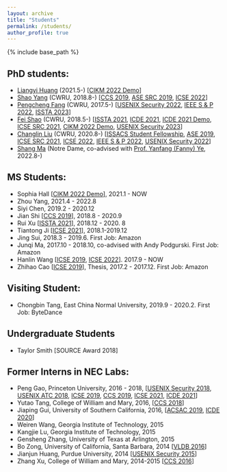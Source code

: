 ```yaml
---
layout: archive
title: "Students"
permalink: /students/
author_profile: true
---
```


{% include base_path %}

## PhD students:
* [Liangyi Huang](https://liangyi-huang.github.io/) (2021.5-) \[[CIKM 2022 Demo](https://xusheng-xiao.github.io/papers/cikm_demo_2022.pdf)\]
* [Shao Yang](https://shaoyang1992.github.io/) (CWRU, 2018.8-) \[[CCS 2019](https://xusheng-xiao.github.io/papers/deepintent-optimize.pdf), [ASE SRC 2019](https://2019.ase-conferences.org/track/ase-2019-Student-Research-Competition), [ICSE 2022](https://xusheng-xiao.github.io/papers/describectx_cr.pdf)\]
* [Pengcheng Fang](https://www.pfangblog.com/) (CWRU, 2017.5-) \[[USENIX Security 2022](https://xusheng-xiao.github.io/papers/sec22summer_fang.pdf), [IEEE S & P 2022](https://xusheng-xiao.github.io/papers/depcomm-ieeesp2022.pdf), [ISSTA 2023]()\]
* [Fei Shao](https://feishao315.github.io/) (CWRU, 2018.5-) \[[ISSTA 2021](https://xusheng-xiao.github.io/papers/webevo-cr.pdf), [ICDE 2021](https://xusheng-xiao.github.io/papers/threatraptor-icde21_0.pdf), [ICDE 2021 Demo](https://xusheng-xiao.github.io/papers/threatraptor-icde21demo.pdf), [ICSE SRC 2021](https://conf.researchr.org/track/icse-2021/icse-2021-ACM-Student-Research-Competition), [CIKM 2022 Demo](https://xusheng-xiao.github.io/papers/cikm_demo_2022.pdf), [USENIX Security 2023]()\]
* [Changlin Liu](https://changlinliu93.github.io/) (CWRU, 2020.8-) \[[ISSACS Student Fellowship](https://engineering.case.edu/research/institutes/smart-secure-connected-systems), [ASE 2019](https://xusheng-xiao.github.io/papers/ase19-main-158.pdf), [ICSE SRC 2021](https://conf.researchr.org/track/icse-2021/icse-2021-ACM-Student-Research-Competition), [ICSE 2022](https://xusheng-xiao.github.io/papers/promal_icse_cr.pdf), [IEEE S & P 2022](https://xusheng-xiao.github.io/papers/depcomm-ieeesp2022.pdf), [USENIX Security 2022](https://xusheng-xiao.github.io/papers/sec22summer_fang.pdf)\]
* [Shang Ma]() (Notre Dame, co-advised with [Prof. Yanfang (Fanny) Ye](http://yes-lab.org/), 2022.8-) 



## MS Students:

* Sophia Hall \[[CIKM 2022 Demo](https://xusheng-xiao.github.io/papers/cikm_demo_2022.pdf)\], 2021.1 - NOW
* Zhou Yang, 2021.4 - 2022.8
* Siyi Chen, 2019.2 - 2020.12
* Jian Shi \[[CCS 2019](https://xusheng-xiao.github.io/papers/hyperservice.pdf)\], 2018.8 - 2020.9
* Rui Xu \[[ISSTA 2021](https://xusheng-xiao.github.io/papers/webevo-cr.pdf)\], 2018.12 - 2020. 8
* Tiantong Ji \[[ICSE 2021](https://xusheng-xiao.github.io/papers/champ_icse2021_cr-submit3.pdf)\], 2018.1-2019.12
* Jing Sui, 2018.3 - 2019.6. First Job: Amazon
* Junqi Ma, 2017.10 - 2018.10, co-advised with Andy Podgurski. First Job: Amazon
* Hanlin Wang \[[ICSE 2019](https://xusheng-xiao.github.io/papers/iconintent-icse2019.pdf), [ICSE 2022](https://xusheng-xiao.github.io/papers/promal_icse_cr.pdf)\]. 2017.9 - NOW
* Zhihao Cao \[[ICSE 2019](https://xusheng-xiao.github.io/papers/iconintent-icse2019.pdf)\], Thesis, 2017.2 - 2017.12. First Job: Amazon


## Visiting Student:
* Chongbin Tang, East China Normal University, 2019.9 - 2020.2. First Job: ByteDance

## Undergraduate Students
* Taylor Smith [SOURCE Award 2018]


## Former Interns in NEC Labs:
* Peng Gao, Princeton University, 2016 - 2018, \[[USENIX Security 2018](https://xusheng-xiao.github.io/papers/saql-usenixsecurity2018.pdf), [USENIX ATC 2018](https://xusheng-xiao.github.io/papers/aiql-usenix_atc2018.pdf), [ICSE 2019](https://xusheng-xiao.github.io/papers/iconintent-icse2019.pdf), [CCS 2019](https://xusheng-xiao.github.io/papers/hyperservice.pdf), [ICSE 2021](https://xusheng-xiao.github.io/papers/champ_icse2021_cr-submit3.pdf), [ICDE 2021](https://xusheng-xiao.github.io/papers/threatraptor-icde21_0.pdf)\]
* Yutao Tang, College of William and Mary, 2016, \[[CCS 2018](https://xusheng-xiao.github.io/papers/nodemerge-ccs2018_0.pdf)\]
* Jiaping Gui, University of Southern California, 2016, \[[ACSAC 2019](https://xusheng-xiao.github.io/papers/acsac19-final143.pdf), [ICDE 2020](https://xusheng-xiao.github.io/papers/aptrace-camera-ready.pdf)\]
* Weiren Wang, Georgia Institute of Technology, 2015
* Kangjie Lu, Georgia Institute of Technology, 2015
* Gensheng Zhang, University of Texas at Arlington, 2015
* Bo Zong, University of California, Santa Barbara, 2014 \[[VLDB 2016](http://www.vldb.org/pvldb/vol9/p240-zong.pdf)\]
* Jianjun Huang, Purdue University, 2014 \[[USENIX Security 2015](https://xusheng-xiao.github.io/papers/supor-usenix2015.pdf)\]
* Zhang Xu, College of William and Mary, 2014-2015 \[[CCS 2016](https://xusheng-xiao.github.io/papers/reduction-ccs.pdf)\]
